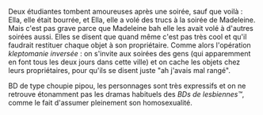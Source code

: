 Deux étudiantes tombent amoureuses après une soirée, sauf que voilà : Ella, elle était bourrée, et Ella, elle a volé des trucs à la soirée de Madeleine. Mais c'est pas grave parce que Madeleine bah elle les avait volé à d'autres soirées aussi. Elles se disent que quand même c'est pas très cool et qu'il faudrait restituer chaque objet à son propriétaire. Comme alors l'opération *kleptomanie inversée* : on s'invite aux soirées des gens (qui apparemment en font tous les deux jours dans cette ville) et on cache les objets chez leurs propriétaires, pour qu'ils se disent juste "ah j'avais mal rangé".

BD de type choupie pipou, les personnages sont très expressifs et on ne retrouve étonamment pas les dramas habituels des *BDs de lesbiennes&trade;*, comme le fait d'assumer pleinement son homosexualité.